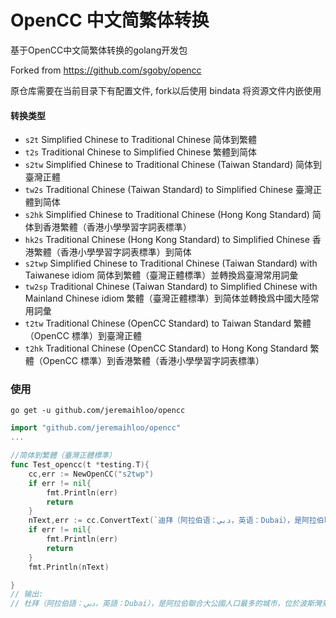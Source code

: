 # OpenCC 中文简繁体转换

基于OpenCC中文简繁体转换的golang开发包

Forked from https://github.com/sgoby/opencc

原仓库需要在当前目录下有配置文件, fork以后使用 bindata 将资源文件内嵌使用

#### 转换类型

* `s2t` Simplified Chinese to Traditional Chinese 简体到繁體
* `t2s` Traditional Chinese to Simplified Chinese 繁體到简体
* `s2tw` Simplified Chinese to Traditional Chinese (Taiwan Standard) 简体到臺灣正體
* `tw2s` Traditional Chinese (Taiwan Standard) to Simplified Chinese 臺灣正體到简体
* `s2hk` Simplified Chinese to Traditional Chinese (Hong Kong Standard) 简体到香港繁體（香港小學學習字詞表標準）
* `hk2s` Traditional Chinese (Hong Kong Standard) to Simplified Chinese 香港繁體（香港小學學習字詞表標準）到简体
* `s2twp` Simplified Chinese to Traditional Chinese (Taiwan Standard) with Taiwanese idiom 简体到繁體（臺灣正體標準）並轉換爲臺灣常用詞彙
* `tw2sp` Traditional Chinese (Taiwan Standard) to Simplified Chinese with Mainland Chinese idiom 繁體（臺灣正體標準）到简体並轉換爲中國大陸常用詞彙
* `t2tw` Traditional Chinese (OpenCC Standard) to Taiwan Standard 繁體（OpenCC 標準）到臺灣正體
* `t2hk` Traditional Chinese (OpenCC Standard) to Hong Kong Standard 繁體（OpenCC 標準）到香港繁體（香港小學學習字詞表標準）

### 使用

```console
go get -u github.com/jeremaihloo/opencc
```
```go
import "github.com/jeremaihloo/opencc"
...

//简体到繁體（臺灣正體標準）
func Test_opencc(t *testing.T){
	cc,err := NewOpenCC("s2twp")
	if err != nil{
		fmt.Println(err)
		return
	}
	nText,err := cc.ConvertText(`迪拜（阿拉伯语：دبي，英语：Dubai），是阿拉伯联合酋长国人口最多的城市，位于波斯湾东南海岸，迪拜也是组成阿联酋七个酋长国之一——迪拜酋长国的首都。`)
	if err != nil{
		fmt.Println(err)
		return
	}
	fmt.Println(nText)

}
// 输出:
// 杜拜（阿拉伯語：دبي，英語：Dubai），是阿拉伯聯合大公國人口最多的城市，位於波斯灣東南海岸，杜拜也是組成阿聯酋七個酋長國之一——杜拜酋長國的首都。
```
